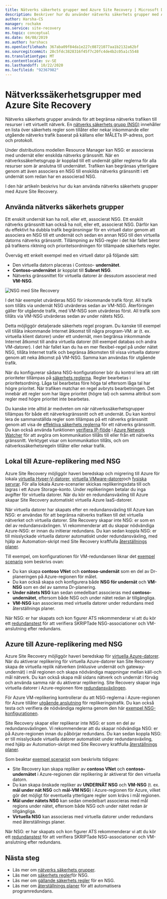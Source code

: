 ```yaml
---
title: Nätverks säkerhets grupper med Azure Site Recovery | Microsoft Docs
description: Beskriver hur du använder nätverks säkerhets grupper med Azure Site Recovery för haveri beredskap och migrering
author: Harsha-CS
manager: rochakm
ms.service: site-recovery
ms.topic: conceptual
ms.date: 04/08/2019
ms.author: harshacs
ms.openlocfilehash: 367aba09f84da1e227c08721077aa1b2132a62bf
ms.sourcegitcommit: 28c5fdc3828316f45f7c20fc4de4b2c05a1c5548
ms.translationtype: MT
ms.contentlocale: sv-SE
ms.lasthandoff: 10/22/2020
ms.locfileid: "92367982"
---
```

# <a name="network-security-groups-with-azure-site-recovery"></a>Nätverkssäkerhetsgrupper med Azure Site Recovery

Nätverks säkerhets grupper används för att begränsa nätverks trafiken till resurser i ett virtuellt nätverk. En [nätverks säkerhets grupp (NSG)](../virtual-network/network-security-groups-overview.md#network-security-groups) innehåller en lista över säkerhets regler som tillåter eller nekar inkommande eller utgående nätverks trafik baserat på källans eller MÅLETs IP-adress, port och protokoll.

Under distributions modellen Resource Manager kan NSG: er associeras med undernät eller enskilda nätverks gränssnitt. När en nätverkssäkerhetsgrupp är kopplad till ett undernät gäller reglerna för alla resurser som är anslutna till undernätet. Trafiken kan begränsas ytterligare genom att även associera en NSG till enskilda nätverks gränssnitt i ett undernät som redan har en associerad NSG.

I den här artikeln beskrivs hur du kan använda nätverks säkerhets grupper med Azure Site Recovery.

## <a name="using-network-security-groups"></a>Använda nätverks säkerhets grupper

Ett enskilt undernät kan ha noll, eller ett, associerat NSG. Ett enskilt nätverks gränssnitt kan också ha noll, eller ett, associerat NSG. Därför kan du effektivt ha dubbla trafik begränsningar för en virtuell dator genom att associera en NSG till ett undernät och sedan en annan NSG till den virtuella datorns nätverks gränssnitt. Tillämpning av NSG-regler i det här fallet beror på trafikens riktning och prioritetsordningen för tillämpade säkerhets regler.

Överväg ett enkelt exempel med en virtuell dator på följande sätt:
-    Den virtuella datorn placeras i Contoso- **undernätet**.
-    **Contoso-undernätet** är kopplat till **Subnet NSG**.
-    Nätverks gränssnittet för virtuella datorer är dessutom associerat med **VM-NSG**.

![NSG med Site Recovery](./media/concepts-network-security-group-with-site-recovery/site-recovery-with-network-security-group.png)

I det här exemplet utvärderas NSG för inkommande trafik först. All trafik som tillåts via undernät NSG utvärderas sedan av VM-NSG. Återföringen gäller för utgående trafik, med VM-NSG som utvärderas först. All trafik som tillåts via VM-NSG utvärderas sedan av under nätets NSG.

Detta möjliggör detaljerade säkerhets regel program. Du kanske till exempel vill tillåta inkommande Internet åtkomst till några program-VM: ar (t. ex. virtuella klient datorer) under ett undernät, men begränsa inkommande Internet åtkomst till andra virtuella datorer (till exempel databas och andra VM-datorer). I det här fallet kan du ha en mer flexibel-regel på under nätet NSG, tillåta Internet trafik och begränsa åtkomsten till vissa virtuella datorer genom att neka åtkomst på VM-NSG. Samma kan användas för utgående trafik.

När du konfigurerar sådana NSG-konfigurationer bör du kontrol lera att rätt prioriteter tillämpas på [säkerhets reglerna](../virtual-network/network-security-groups-overview.md#security-rules). Regler bearbetas i prioritetsordning. Låga tal bearbetas före höga tal eftersom låga tal har högre prioritet. När trafiken matchar en regel avbryts bearbetningen. Det innebär att regler som har lägre prioritet (högre tal) och samma attribut som regler med högre prioritet inte bearbetas.

Du kanske inte alltid är medveten om när nätverkssäkerhetsgrupper tillämpas för både ett nätverksgränssnitt och ett undernät. Du kan kontrol lera de sammanställda regler som tillämpas på ett nätverks gränssnitt genom att visa de [effektiva säkerhets reglerna](../virtual-network/virtual-network-network-interface.md#view-effective-security-rules) för ett nätverks gränssnitt. Du kan också använda funktionen [verifiera IP-flöde](../network-watcher/diagnose-vm-network-traffic-filtering-problem.md) i [Azure Network Watcher](../network-watcher/network-watcher-monitoring-overview.md) för att avgöra om kommunikation tillåts till eller från ett nätverks gränssnitt. Verktyget visar om kommunikation tillåts, och om nätverkssäkerhetsregeln tillåter eller nekar trafik.

## <a name="on-premises-to-azure-replication-with-nsg"></a>Lokal till Azure-replikering med NSG

Azure Site Recovery möjliggör haveri beredskap och migrering till Azure för lokala [virtuella Hyper-V-datorer](hyper-v-azure-architecture.md), [virtuella VMware-datorer](vmware-azure-architecture.md)och [fysiska servrar](physical-azure-architecture.md). För alla lokala Azure-scenarier skickas replikeringsdata till och lagras i ett Azure Storage-konto. Under replikeringen betalar du inga avgifter för virtuella datorer. När du kör en redundansväxling till Azure skapar Site Recovery automatiskt virtuella Azure IaaS-datorer.

När virtuella datorer har skapats efter en redundansväxling till Azure kan NSG: er användas för att begränsa nätverks trafiken till det virtuella nätverket och virtuella datorer. Site Recovery skapar inte NSG: er som en del av redundansväxlingen. Vi rekommenderar att du skapar nödvändiga Azure-NSG: er innan du initierar redundans. Du kan sedan koppla NSG: er till misslyckade virtuella datorer automatiskt under redundansväxling, med hjälp av Automation-skript med Site Recovery kraftfulla [återställnings planer](site-recovery-create-recovery-plans.md).

Till exempel, om konfigurationen för VM-redundansen liknar det [exempel scenario](concepts-network-security-group-with-site-recovery.md#using-network-security-groups) som beskrivs ovan:
-    Du kan skapa **contoso VNet** och **contoso-undernät** som en del av Dr-planeringen på Azure-regionen för målet.
-    Du kan också skapa och konfigurera både **NSG för undernät** och **VM-NSG** som en del av samma Dr-planering.
-    **Under nätets NSG** kan sedan omedelbart associeras med **contoso-undernätet**, eftersom både NSG och under nätet redan är tillgängliga.
-    **VM-NSG** kan associeras med virtuella datorer under redundans med återställnings planer.

När NSG: er har skapats och kon figurer ATS rekommenderar vi att du kör ett [redundanstest](site-recovery-test-failover-to-azure.md) för att verifiera SKRIPTade NSG-associationer och VM-anslutning efter redundans.

## <a name="azure-to-azure-replication-with-nsg"></a>Azure till Azure-replikering med NSG

Azure Site Recovery möjliggör haveri beredskap för [virtuella Azure-datorer](azure-to-azure-architecture.md). När du aktiverar replikering för virtuella Azure-datorer kan Site Recovery skapa de virtuella replik nätverken (inklusive undernät och gateway-undernät) i mål regionen och skapa nödvändiga mappningar mellan käll-och mål nätverk. Du kan också skapa mål sidans nätverk och undernät i förväg och använda samma när du aktiverar replikering. Site Recovery skapar inga virtuella datorer i Azure-regionen före [redundansväxlingen](azure-to-azure-tutorial-failover-failback.md).

För Azure VM-replikering kontrollerar du att NSG-reglerna i Azure-regionen för Azure tillåter [utgående anslutning](azure-to-azure-about-networking.md#outbound-connectivity-using-service-tags) för replikeringstrafik. Du kan också testa och verifiera de nödvändiga reglerna genom den här [exempel NSG-konfigurationen](azure-to-azure-about-networking.md#example-nsg-configuration).

Site Recovery skapar eller replikerar inte NSG: er som en del av redundansväxlingen. Vi rekommenderar att du skapar nödvändiga NSG: er på Azure-regionen innan du påbörjar redundans. Du kan sedan koppla NSG: er till misslyckade virtuella datorer automatiskt under redundansväxling, med hjälp av Automation-skript med Site Recovery kraftfulla [återställnings planer](site-recovery-create-recovery-plans.md).

Som beaktar [exempel scenariot](concepts-network-security-group-with-site-recovery.md#using-network-security-groups) som beskrivits tidigare:
-    Site Recovery kan skapa repliker av **contoso VNet** och **contoso-undernätet** i Azure-regionen där replikering är aktiverat för den virtuella datorn.
-    Du kan skapa önskade repliker av **UNDERNÄT NSG** och **VM-NSG** (t. ex. **mål under nät NSG** och **mål-VM NSG**) i Azure-regionen för Azure, vilket gör det möjligt för eventuella ytterligare regler som krävs i mål regionen.
-    **Mål under nätets NSG** kan sedan omedelbart associeras med mål regions under nätet, eftersom både NSG och under nätet redan är tillgängliga.
-    **Virtuella NSG** kan associeras med virtuella datorer under redundans med återställnings planer.

När NSG: er har skapats och kon figurer ATS rekommenderar vi att du kör ett [redundanstest](azure-to-azure-tutorial-dr-drill.md) för att verifiera SKRIPTade NSG-associationer och VM-anslutning efter redundans.

## <a name="next-steps"></a>Nästa steg
-    Läs mer om [nätverks säkerhets grupper](../virtual-network/network-security-groups-overview.md#network-security-groups).
-    Läs mer om [säkerhets regler](../virtual-network/network-security-groups-overview.md#security-rules)för NSG.
-    Läs mer om [gällande säkerhets regler](../virtual-network/diagnose-network-traffic-filter-problem.md) för en NSG.
-    Läs mer om [återställnings planer](site-recovery-create-recovery-plans.md) för att automatisera programredundans.